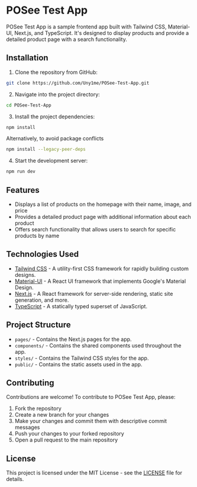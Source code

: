 # POSee Test App

POSee Test App is a sample frontend app built with Tailwind CSS, Material-UI, Next.js, and TypeScript. It's designed to display products and provide a detailed product page with a search functionality.

## Installation

1. Clone the repository from GitHub:

```bash
git clone https://github.com/Uny1me/POSee-Test-App.git
```

2. Navigate into the project directory:

```bash
cd POSee-Test-App
```

3. Install the project dependencies:

```bash
npm install
```

Alternatively, to avoid package conflicts

```bash
npm install --legacy-peer-deps
```

4. Start the development server:

```bash
npm run dev
```

## Features

- Displays a list of products on the homepage with their name, image, and price
- Provides a detailed product page with additional information about each product
- Offers search functionality that allows users to search for specific products by name

## Technologies Used

- [Tailwind CSS](https://tailwindcss.com/) - A utility-first CSS framework for rapidly building custom designs.
- [Material-UI](https://material-ui.com/) - A React UI framework that implements Google's Material Design.
- [Next.js](https://nextjs.org/) - A React framework for server-side rendering, static site generation, and more.
- [TypeScript](https://www.typescriptlang.org/) - A statically typed superset of JavaScript.

## Project Structure

- `pages/` - Contains the Next.js pages for the app.
- `components/` - Contains the shared components used throughout the app.
- `styles/` - Contains the Tailwind CSS styles for the app.
- `public/` - Contains the static assets used in the app.

## Contributing

Contributions are welcome! To contribute to POSee Test App, please:

1. Fork the repository
2. Create a new branch for your changes
3. Make your changes and commit them with descriptive commit messages
4. Push your changes to your forked repository
5. Open a pull request to the main repository

## License

This project is licensed under the MIT License - see the [LICENSE](LICENSE) file for details.
